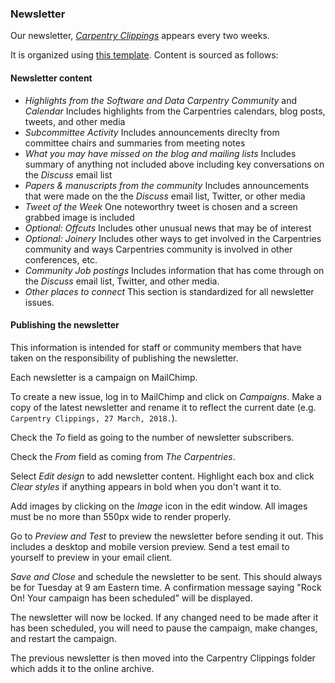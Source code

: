 ### Newsletter

Our newsletter, [*Carpentry Clippings*](http://eepurl.com/cfODMH) appears every two weeks.  

It is organized using [this template](https://docs.google.com/document/d/1o4Z3CQUZzGyKdax6nExijLHvOtXkzkQCcOBY27q2qk0/edit#heading=h.vs7iuvlol9b0). Content is sourced as follows:

#### Newsletter content

* *Highlights from the Software and Data Carpentry Community* and *Calendar* Includes highlights from the Carpentries calendars, blog posts, tweets, and other media
* *Subcommittee Activity* Includes announcements direclty from committee chairs and summaries from meeting notes
* *What you may have missed on the blog and mailing lists* Includes summary of anything not included above including key conversations on the *Discuss* email list
* *Papers & manuscripts from the community* Includes announcements that were made on the the *Discuss* email list, Twitter, or other media
* *Tweet of the Week* One noteworthry tweet is chosen and a screen grabbed image is included
* *Optional: Offcuts* Includes other unusual news that may be of interest
* *Optional: Joinery* Includes other ways to get involved in the Carpentries community and ways Carpentries community is involved in other conferences, etc.
* *Community Job postings* Includes information that has come through on the *Discuss* email list, Twitter, and other media.
* *Other places to connect* This section is standardized for all newsletter issues.

#### Publishing the newsletter

This information is intended for staff or community members that have taken on the responsibility of publishing the newsletter.

Each newsletter is a campaign on MailChimp.

To create a new issue, log in to MailChimp and click on *Campaigns*.  Make a copy of the latest newsletter and rename it to reflect the current date (e.g. `Carpentry Clippings, 27 March, 2018.`).

Check the *To* field as going to the number of newsletter subscribers.

Check the *From* field as coming from *The Carpentries*.

Select *Edit design* to add newsletter content. Highlight each box and click *Clear styles* if anything appears in bold when you don't want it to.

Add images by clicking on the *Image* icon in the edit window.  All images must be no more than 550px wide to render properly.

Go to *Preview and Test* to preview the newsletter before sending it out. This includes a desktop and mobile version preview.  Send a test email to yourself to preview in your email client.

*Save and Close* and schedule the newsletter to be sent.  This should always be for Tuesday at 9 am Eastern time.  A confirmation message saying "Rock On! Your campaign has been scheduled" will be displayed.

The newsletter will now be locked.  If any changed need to be made after it has been scheduled, you will need to pause the campaign, make changes, and restart the campaign.

The previous newsletter is then moved into the Carpentry Clippings folder which adds it to the online archive.

















